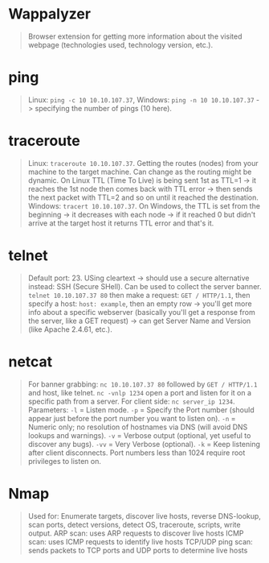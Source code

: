 # Wappalyzer
> Browser extension for getting more information about the visited webpage (technologies used, technology version, etc.).

# ping
> Linux: ```ping -c 10 10.10.107.37```, Windows: ```ping -n 10 10.10.107.37``` -> specifying the number of pings (10 here).

# traceroute
> Linux: ```traceroute 10.10.107.37```. Getting the routes (nodes) from your machine to the target machine. Can change as the routing might be dynamic. On Linux TTL (Time To Live) is being sent 1st as TTL=1 -> it reaches the 1st node then comes back with TTL error -> then sends the next packet with TTL=2 and so on until it reached the destination.
> Windows: ```tracert 10.10.107.37```. On Windows, the TTL is set from the beginning -> it decreases with each node -> if it reached 0 but didn't arrive at the target host it returns TTL error and that's it.

# telnet
> Default port: 23. USing cleartext -> should use a secure alternative instead: SSH (Secure SHell). Can be used to collect the server banner.
> ```telnet 10.10.107.37 80``` then make a request: ```GET / HTTP/1.1```, then specify a host: ```host: example```, then an empty row -> you'll get more info about a specific webserver (basically you'll get a response from the server, like a GET request) -> can get Server Name and Version (like Apache 2.4.61, etc.).

# netcat
> For banner grabbing: ```nc 10.10.107.37 80``` followed by ```GET / HTTP/1.1``` and host, like telnet.
> ```nc -vnlp 1234``` open a port and listen for it on a specific path from a server. For client side: ```nc server_ip 1234```.
> Parameters: ```-l``` = Listen mode. ```-p``` = Specify the Port number (should appear just before the port number you want to listen on). ```-n``` = Numeric only; no resolution of hostnames via DNS (will avoid DNS lookups and warnings). ```-v``` = Verbose output (optional, yet useful to discover any bugs). ```-vv``` = Very Verbose (optional). ```-k``` = Keep listening after client disconnects.
> Port numbers less than 1024 require root privileges to listen on.

# Nmap
> Used for: Enumerate targets, discover live hosts, reverse DNS-lookup, scan ports, detect versions, detect OS, traceroute, scripts, write output.
> ARP scan: uses ARP requests to discover live hosts
> ICMP scan: uses ICMP requests to identify live hosts
> TCP/UDP ping scan: sends packets to TCP ports and UDP ports to determine live hosts
